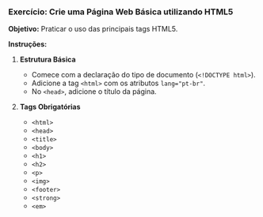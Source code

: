 ### Exercício: Crie uma Página Web Básica utilizando HTML5

**Objetivo:** Praticar o uso das principais tags HTML5.

**Instruções:**

1. **Estrutura Básica**
    - Comece com a declaração do tipo de documento (`<!DOCTYPE html>`).
    - Adicione a tag `<html>` com os atributos `lang="pt-br"`.
    - No `<head>`, adicione o título da página.

9. **Tags Obrigatórias**
    - `<html>`
    - `<head>`
    - `<title>`
    - `<body>`
    - `<h1>`
    - `<h2>`
    - `<p>`
    - `<img>`
    - `<footer>`
    - `<strong>`
    - `<em>`